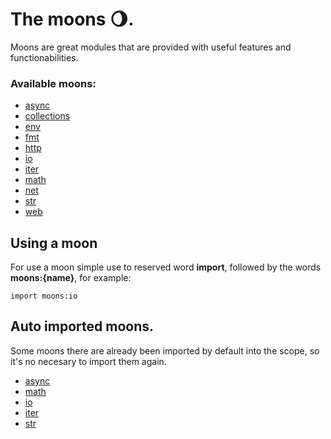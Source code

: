 # The moons 🌖.

Moons are great modules that are provided with useful features and functionabilities.

### Available moons:
- [async](/moons/async)
- [collections](/moons/collections)
- [env](/moons/env)
- [fmt](/moons/fmt)
- [http](/moons/http)
- [io](/moons/io)
- [iter](/moons/iter)
- [math](/moons/math)
- [net](/moons/net)
- [str](/moons/str)
- [web](/moons/web)

## Using a moon
For use a moon simple use to reserved word **import**, followed by the words **moons:{name}**, for example:

```
import moons:io
```

## Auto imported moons.
Some moons there are already been imported by default into the scope, so it's no necesary to import them again. 

- [async](/moons/async)
- [math](/moons/math)
- [io](/moons/io)
- [iter](/moons/iter)
- [str](/moons/str)